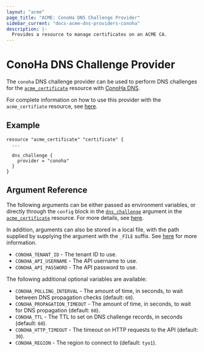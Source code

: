 ```yaml
---
layout: "acme"
page_title: "ACME: ConoHa DNS Challenge Provider"
sidebar_current: "docs-acme-dns-providers-conoha"
description: |-
  Provides a resource to manage certificates on an ACME CA.
---
```


# ConoHa DNS Challenge Provider

The `conoha` DNS challenge provider can be used to perform DNS challenges for
the [`acme_certificate`][resource-acme-certificate] resource with [ConoHa
DNS][provider-service-page].

[resource-acme-certificate]: /docs/providers/acme/r/certificate.html
[provider-service-page]: https://www.conoha.jp/conoha/features/dns/

For complete information on how to use this provider with the `acme_certifiate`
resource, see [here][resource-acme-certificate-dns-challenges].

[resource-acme-certificate-dns-challenges]: /docs/providers/acme/r/certificate.html#using-dns-challenges

## Example

```hcl
resource "acme_certificate" "certificate" {
  ...

  dns_challenge {
    provider = "conoha"
  }
}
```

## Argument Reference

The following arguments can be either passed as environment variables, or
directly through the `config` block in the
[`dns_challenge`][resource-acme-certificate-dns-challenge-arg] argument in the
[`acme_certificate`][resource-acme-certificate] resource. For more details, see
[here][resource-acme-certificate-dns-challenges].

[resource-acme-certificate-dns-challenge-arg]: /docs/providers/acme/r/certificate.html#dns_challenge

In addition, arguments can also be stored in a local file, with the path
supplied by supplying the argument with the `_FILE` suffix. See
[here][acme-certificate-file-arg-example] for more information.

[acme-certificate-file-arg-example]: /docs/providers/acme/r/certificate.html#using-variable-files-for-provider-arguments

* `CONOHA_TENANT_ID` - The tenant ID to use.
* `CONOHA_API_USERNAME` - The API username to use.
* `CONOHA_API_PASSWORD` - The API password to use.

The following additional optional variables are available:

* `CONOHA_POLLING_INTERVAL` - The amount of time, in seconds, to wait between
  DNS propagation checks (default: `60`).
* `CONOHA_PROPAGATION_TIMEOUT` - The amount of time, in seconds, to wait for DNS
  propagation (default: `60`).
* `CONOHA_TTL` - The TTL to set on DNS challenge records, in seconds (default:
  `60`).
* `CONOHA_HTTP_TIMEOUT` - The timeout on HTTP requests to the API (default:
  `30`).
* `CONOHA_REGION` - The region to connect to (default: `tyo1`).
